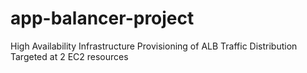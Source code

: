 # app-balancer-project
High Availability Infrastructure Provisioning of ALB Traffic Distribution Targeted at 2 EC2 resources
